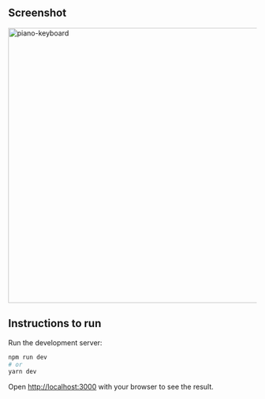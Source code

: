 ## Screenshot

<img width="557" alt="piano-keyboard" src="https://user-images.githubusercontent.com/15165864/182222765-594e20a7-4ef9-4920-be79-8b84aba7a5d7.png">

## Instructions to run

Run the development server:

```bash
npm run dev
# or
yarn dev
```

Open [http://localhost:3000](http://localhost:3000) with your browser to see the result.
